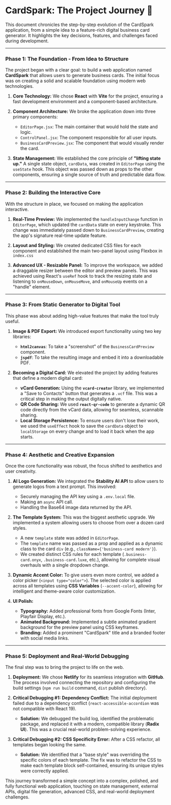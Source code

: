# CardSpark: The Project Journey 🚀

This document chronicles the step-by-step evolution of the CardSpark application, from a simple idea to a feature-rich digital business card generator. It highlights the key decisions, features, and challenges faced during development.

---

### Phase 1: The Foundation - From Idea to Structure

The project began with a clear goal: to build a web application named **CardSpark** that allows users to generate business cards. The initial focus was on creating a solid and scalable foundation using modern web technologies.

1.  **Core Technology:** We chose **React** with **Vite** for the project, ensuring a fast development environment and a component-based architecture.

2.  **Component Architecture:** We broke the application down into three primary components:
    *   `EditorPage.jsx`: The main container that would hold the state and logic.
    *   `ControlPanel.jsx`: The component responsible for all user inputs.
    *   `BusinessCardPreview.jsx`: The component that would visually render the card.

3.  **State Management:** We established the core principle of **"lifting state up."** A single state object, `cardData`, was created in `EditorPage` using the `useState` hook. This object was passed down as props to the other components, ensuring a single source of truth and predictable data flow.

---

### Phase 2: Building the Interactive Core

With the structure in place, we focused on making the application interactive.

1.  **Real-Time Preview:** We implemented the `handleInputChange` function in `EditorPage`, which updated the `cardData` state on every keystroke. This change was immediately passed down to `BusinessCardPreview`, creating the app's signature real-time update feature.

2.  **Layout and Styling:** We created dedicated CSS files for each component and established the main two-panel layout using Flexbox in `index.css`

3.  **Advanced UX - Resizable Panel:** To improve the workspace, we added a draggable resizer between the editor and preview panels. This was achieved using React's `useRef` hook to track the resizing state and listening to `onMouseDown`, `onMouseMove`, and `onMouseUp` events on a "handle" element.

---

### Phase 3: From Static Generator to Digital Tool

This phase was about adding high-value features that make the tool truly useful.

1.  **Image & PDF Export:** We introduced export functionality using two key libraries:
    *   **`html2canvas`**: To take a "screenshot" of the `BusinessCardPreview` component.
    *   **`jspdf`**: To take the resulting image and embed it into a downloadable PDF.

2.  **Becoming a Digital Card:** We elevated the project by adding features that define a modern digital card:
    *   **vCard Generation:** Using the **`vcard-creator`** library, we implemented a "Save to Contacts" button that generates a `.vcf` file. This was a critical step in making the output digitally native.
    *   **QR Code Sharing:** We used **`react-qr-code`** to generate a dynamic QR code directly from the vCard data, allowing for seamless, scannable sharing.
    *   **Local Storage Persistence:** To ensure users don't lose their work, we used the `useEffect` hook to save the `cardData` object to `localStorage` on every change and to load it back when the app starts.

---

### Phase 4: Aesthetic and Creative Expansion

Once the core functionality was robust, the focus shifted to aesthetics and user creativity.

1.  **AI Logo Generation:** We integrated the **Stability AI API** to allow users to generate logos from a text prompt. This involved:
    *   Securely managing the API key using a `.env.local` file.
    *   Making an `async` API call.
    *   Handling the Base64 image data returned by the API.

2.  **The Template System:** This was the biggest aesthetic upgrade. We implemented a system allowing users to choose from over a dozen card styles.
    *   A new `template` state was added in `EditorPage`.
    *   The `template` name was passed as a prop and applied as a dynamic class to the card `div` (e.g., `className={'business-card modern'}`).
    *   We created distinct CSS rules for each template (`.business-card.onyx`, `.business-card.luxe`, etc.), allowing for complete visual overhauls with a single dropdown change.

3.  **Dynamic Accent Color:** To give users even more control, we added a color picker (`<input type="color">`). The selected color is applied across all templates using **CSS Variables** (`--accent-color`), allowing for intelligent and theme-aware color customization.

4.  **UI Polish:**
    *   **Typography:** Added professional fonts from Google Fonts (Inter, Playfair Display, etc.).
    *   **Animated Background:** Implemented a subtle animated gradient background for the preview panel using CSS keyframes.
    *   **Branding:** Added a prominent "CardSpark" title and a branded footer with social media links.

---

### Phase 5: Deployment and Real-World Debugging

The final step was to bring the project to life on the web.

1.  **Deployment:** We chose **Netlify** for its seamless integration with **GitHub**. The process involved connecting the repository and configuring the build settings (`npm run build` command, `dist` publish directory).

2.  **Critical Debugging #1: Dependency Conflict:** The initial deployment failed due to a dependency conflict (`react-accessible-accordion` was not compatible with React 19).
    *   **Solution:** We debugged the build log, identified the problematic package, and replaced it with a modern, compatible library (**Radix UI**). This was a crucial real-world problem-solving experience.

3.  **Critical Debugging #2: CSS Specificity Error:** After a CSS refactor, all templates began looking the same.
    *   **Solution:** We identified that a "base style" was overriding the specific colors of each template. The fix was to refactor the CSS to make each template block self-contained, ensuring its unique styles were correctly applied.

This journey transformed a simple concept into a complex, polished, and fully functional web application, touching on state management, external APIs, digital file generation, advanced CSS, and real-world deployment challenges.